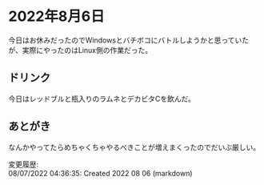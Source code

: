 # 2022年8月6日

今日はお休みだったのでWindowsとバチボコにバトルしようかと思っていたが、実際にやったのはLinux側の作業だった。

## ドリンク

今日はレッドブルと瓶入りのラムネとデカビタCを飲んだ。

## あとがき

なんかやってたらめちゃくちゃやるべきことが増えまくったのでだいぶ厳しい。

変更履歴:  
08/07/2022 04:36:35: Created 2022 08 06 (markdown)  
